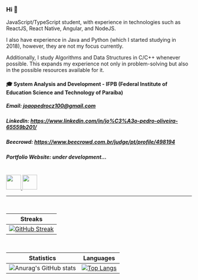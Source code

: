 ### Hi 👋
JavaScript/TypeScript student, with experience in technologies such as ReactJS, React Native, Angular, and NodeJS.

I also have experience in Java and Python (which I started studying in 2018), however, they are not my focus currently.

Additionally, I study Algorithms and Data Structures in C/C++ whenever possible. This expands my experience not only in problem-solving but also in the possible resources available for it.
#### 🎓 System Analysis and Development - IFPB (Federal Institute of Education Science and Technology of Paraíba)

##### Email: **joaopedrocz100@gmail.com**
##### LinkedIn: **https://www.linkedin.com/in/jo%C3%A3o-pedro-oliveira-65559b201/**
##### Beecrowd: **https://www.beecrowd.com.br/judge/pt/profile/498194**
##### Portfolio Website: *under development...*

<br />

<a href = "mailto:joaopedrocz100@gmail.com">
  <img height="40" src="https://img.shields.io/badge/-Gmail-%23333?style=for-the-badge&logo=gmail&logoColor=red" target="_blank">
</a>
<a href="https://www.linkedin.com/in/jo%C3%A3o-pedro-oliveira-65559b201/" target="_blank">
  <img height="40" src="https://img.shields.io/badge/-LinkedIn-%230077B5?style=for-the-badge&logo=linkedin&logoColor=white" target="_blank">
</a>

<hr/>
<br/>

<div align="center">
  
  | Streaks |
  |--|
  |[![GitHub Streak](https://github-readme-streak-stats.herokuapp.com/?user=JoaoPedroli&theme=radical)](https://github.com/Joao010/github-readme-streak-stats)|
  
  <br/>
  
  | Statistics|Languages |
  |--|--|
  |![Anurag's GitHub stats](https://github-readme-stats.vercel.app/api?username=JoaoPedroli&show_icons=true&theme=radical)|[![Top Langs](https://github-readme-stats.vercel.app/api/top-langs/?username=JoaoPedroli&layout=compact&theme=radical)](https://github.com/Joao010/github-readme-stats)|

  <br/>
  
  <br/><br/>
</div>
